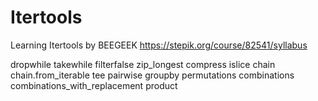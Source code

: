 # Itertools
Learning Itertools by BEEGEEK https://stepik.org/course/82541/syllabus

dropwhile
takewhile
filterfalse
zip_longest
compress
islice
chain
chain.from_iterable
tee
pairwise
groupby
permutations
combinations
combinations_with_replacement
product
